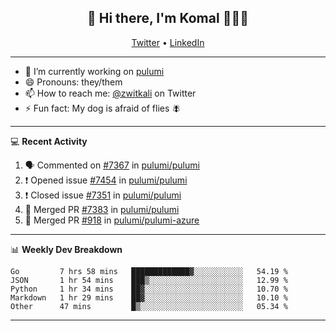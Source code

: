 <h2 align="center"> 👋 Hi there, I'm Komal 🧑🏾‍💻 </h2>
<p align="center">
    <a href="https://twitter.com/zwitkali">Twitter</a> •
    <a href="https://www.linkedin.com/in/komal-ali/">LinkedIn</a>
</p>

--------

- 🔭 I’m currently working on [pulumi](https://github.com/pulumi/pulumi)
- 😄 Pronouns: they/them
- 📫 How to reach me: [@zwitkali](https://twitter.com/zwitkali) on Twitter
- ⚡ Fun fact: My dog is afraid of flies 🪰

--------
💻 **Recent Activity**

<!--START_SECTION:activity-->
1. 🗣 Commented on [#7367](https://github.com/pulumi/pulumi/issues/7367) in [pulumi/pulumi](https://github.com/pulumi/pulumi)
2. ❗️ Opened issue [#7454](https://github.com/pulumi/pulumi/issues/7454) in [pulumi/pulumi](https://github.com/pulumi/pulumi)
3. ❗️ Closed issue [#7351](https://github.com/pulumi/pulumi/issues/7351) in [pulumi/pulumi](https://github.com/pulumi/pulumi)
4. 🎉 Merged PR [#7383](https://github.com/pulumi/pulumi/pull/7383) in [pulumi/pulumi](https://github.com/pulumi/pulumi)
5. 🎉 Merged PR [#918](https://github.com/pulumi/pulumi-azure/pull/918) in [pulumi/pulumi-azure](https://github.com/pulumi/pulumi-azure)
<!--END_SECTION:activity-->

--------

📊 **Weekly Dev Breakdown**
<!--START_SECTION:waka-->
```text
Go         7 hrs 58 mins   █████████████▓░░░░░░░░░░░   54.19 % 
JSON       1 hr 54 mins    ███▒░░░░░░░░░░░░░░░░░░░░░   12.99 % 
Python     1 hr 34 mins    ██▓░░░░░░░░░░░░░░░░░░░░░░   10.70 % 
Markdown   1 hr 29 mins    ██▓░░░░░░░░░░░░░░░░░░░░░░   10.10 % 
Other      47 mins         █▒░░░░░░░░░░░░░░░░░░░░░░░   05.34 % 
```
<!--END_SECTION:waka-->

--------